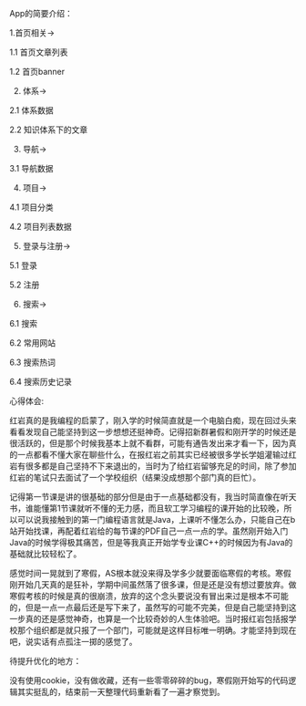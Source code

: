 App的简要介绍：

1.首页相关->

1.1 首页文章列表

1.2 首页banner

2. 体系->

2.1 体系数据

2.2 知识体系下的文章

3. 导航->

3.1 导航数据

4. 项目->

4.1 项目分类

4.2 项目列表数据

5. 登录与注册->

5.1 登录

5.2 注册

6. 搜索->

6.1 搜索

6.2 常用网站

6.3 搜索热词

6.4 搜索历史记录


心得体会:

红岩真的是我编程的启蒙了，刚入学的时候简直就是一个电脑白痴，现在回过头来看看发现自己能坚持到这一步想想还挺神奇。记得招新群暑假和刚开学的时候还是很活跃的，但是那个时候我基本上就不看群，可能有通告发出来才看一下，因为真的一点都看不懂大家在聊些什么，在报红岩之前其实已经被很多学长学姐灌输过红岩有很多都是自己坚持不下来退出的，当时为了给红岩留够充足的时间，除了参加红岩的笔试只去面试了一个学校组织（结果没成想那个部门真的巨忙）。

记得第一节课是讲的很基础的部分但是由于一点基础都没有，我当时简直像在听天书，谁能懂第1节课就听不懂的无力感，而且软工学习编程的课开始的比较晚，所以可以说我接触到的第一门编程语言就是Java，上课听不懂怎么办，只能自己在b站开始找课，再配着红岩给的每节课的PDF自己一点一点的学。虽然刚开始入门Java的时候学得极其痛苦，但是等我真正开始学专业课C++的时候因为有Java的基础就比较轻松了。

感觉时间一晃就到了寒假，AS根本就没来得及学多少就要面临寒假的考核。寒假刚开始几天真的是狂补，学期中间虽然落了很多课，但是还是没有想过要放弃。做寒假考核的时候是真的很崩溃，放弃的这个念头要说没有冒出来过是根本不可能的，但是一点一点最后还是写下来了，虽然写的可能不完美，但是自己能坚持到这一步真的还是感觉神奇，也算是一个比较奇妙的人生体验吧。当时报红岩包括报学校那个组织都是就只报了一个部门，可能就是这样目标唯一明确。才能坚持到现在吧，说实话有点孤注一掷的感觉了。


待提升优化的地方：

没有使用cookie，没有做收藏，还有一些零零碎碎的bug，寒假刚开始写的代码逻辑其实挺乱的，结束前一天整理代码重新看了一遍才察觉到。
